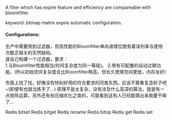 A filter which has expire feature and efficiency are compareable with bloomfilter.

keyword: bitmap matrix expire automatic configuration.

#### Configurations:
生产中需要用到过滤器，但高性能的Bloomfilter单向递增位图有着误判率与使用次数正相关的天然缺陷。  
遂自己构建一个过滤器，要求：  
1.与Bloomfilter性能相当(时间复杂度为同一等级)。
2.带有可配置的自动过期功能。(所以初始空间复杂度会比Bloomfilter稍高，但长久使用空间更低，内存友好)

市面上找了找，好像没有特别好用的符合要求的同类东西。应该不算重复造轮子吧~(即便有也就当练手了...) 
原理不是太复杂，没有涉及什么高深的算法，就是有一点矩阵运算，另外还有些压缩优化之类的，可能看到这有人已经能猜出来我要干嘛了...

Redis bitset
Redis bitget
Redis rename
Redis bitop
Redis get
Redis set



